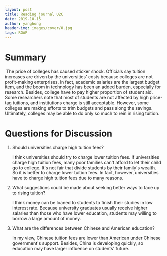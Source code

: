 ```yaml
---
layout: post
title: Reading journal U2C
date: 2019-10-15
author: yanghong
header-img: images/cover/0.jpg
tags: RGAP 
---
```


# Summary

​	The price of colleges has caused sticker shock. Officials say tuition increases are driven by the universities' costs because colleges are not profit-making enterprises. In fact, academic salaries are the largest budget item,  and the boom in technology has been an added burden, especially for research. Besides, college have to pay higher proportion of student aid. Some researchers note that most of students are not affected by high price-tag tuitions, and institutions charge is still acceptable. However, some colleges are making efforts to trim budgets and pass along the savings. Ultimately, colleges may be able to do only so much to rein in rising tuition.

# Questions for Discussion

1. Should universities charge high tuition fees?

	I think universities should try to charge lower tuition fees. If universities charge high tuition fees, many poor families can't afford to let their child go to college. It's not fair that divide students by their family's wealth. So it is better to charge lower tuition fees. In fact, however, universities have to charge high tuition fees due to many reasons. 

2. What suggestions could be made about seeking better ways to face up to rising tuition?

	I think money can be loaned to students to finish their studies in low interest rate. Because university graduates usually receive higher salaries than those who have lower education, students may willing to borrow a large amount of money.

3. What are the differences between Chinese and American education?

	In my view, Chinese tuition fees are lower than American under Chinese government's support. Besides, China is developing quickly, so education may have larger influence on students' future. 